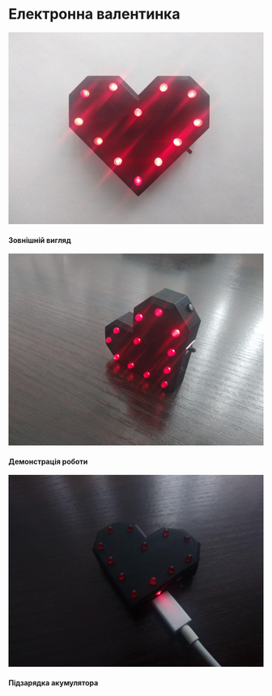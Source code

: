 # Електронна валентинка

![Image description](https://github.com/MaksKliuba/ArduinoProjects/blob/master/Heart/images/photo1.jpg)
#### Зовнішній вигляд

![Image description](https://github.com/MaksKliuba/ArduinoProjects/blob/master/Heart/images/photo2.jpg)
#### Демонстрація роботи

![Image description](https://github.com/MaksKliuba/ArduinoProjects/blob/master/Heart/images/photo3.jpg)
#### Підзарядка акумулятора